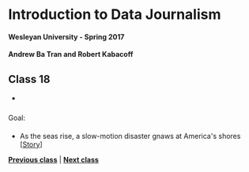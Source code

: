 # Introduction to Data Journalism
  
#### Wesleyan University - Spring 2017
  
**Andrew Ba Tran and Robert Kabacoff**
  
## Class 18
 - 
                             
### 
                             
#### 
                             
Goal: 
                             
#### 

    
* As the seas rise, a slow-motion disaster gnaws at America's shores [[Story](http://www.reuters.com/investigates/special-report/waters-edge-the-crisis-of-rising-sea-levels/)]

                   
**[Previous class](class17.md)** | **[Next class](class19.md)**
